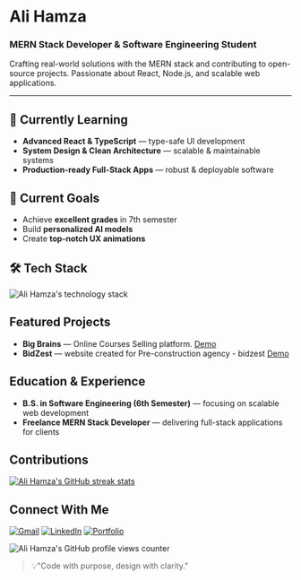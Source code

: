 <!-- Ali Hamza GitHub profile README - MERN stack developer, open source, React, Node.js, JavaScript, software engineering student -->

<div>
  <h1>Ali Hamza</h1>
  <h3>MERN Stack Developer & Software Engineering Student</h3>
  <p>Crafting real-world solutions with the MERN stack and contributing to open-source projects. Passionate about React, Node.js, and scalable web applications.</p>
</div>

---

## 🧠 Currently Learning
- **Advanced React & TypeScript** — type-safe UI development
- **System Design & Clean Architecture** — scalable & maintainable systems
- **Production-ready Full-Stack Apps** — robust & deployable software

## 🎯 Current Goals
- Achieve **excellent grades** in 7th semester
- Build **personalized AI models**
- Create **top-notch UX animations**

## 🛠️ Tech Stack
<p>
  <img src="https://skillicons.dev/icons?i=tailwind,mongodb,express,react,next,postman,typescript,js,cpp,cs" alt="Ali Hamza's technology stack" />
</p>


##  Featured Projects
- **Big Brains** — Online Courses Selling platform. [Demo](https://bigbrainss.vercel.app/)
- **BidZest** — website created for Pre-construction agency - bidzest  [Demo](https://bidzest.vercel.app/)

## Education & Experience
- **B.S. in Software Engineering (6th Semester)** — focusing on scalable web development
- **Freelance MERN Stack Developer** — delivering full-stack applications for clients

##  Contributions
<p >
  <a href="https://git.io/streak-stats">
    <img src="https://github-readme-streak-stats.herokuapp.com?user=thealihamza04&theme=icegray&hide_border=true&border_radius=15&short_numbers=true&date_format=j%20M%5B%20Y%5D&card_width=300&card_height=170&hide_current_streak=true&hide_longest_streak=true" alt="Ali Hamza's GitHub streak stats" />
  </a>
</p>

##  Connect With Me
<p>
  <a href="mailto:contact.developer.hamza@gmail.com"><img src="https://img.shields.io/badge/Gmail-D14836?style=for-the-badge&logo=gmail&logoColor=white" alt="Gmail" /></a>
  <a href="https://www.linkedin.com/in/contact-with-alihamza/"><img src="https://img.shields.io/badge/LinkedIn-0077B5?style=for-the-badge&logo=linkedin&logoColor=white" alt="LinkedIn" /></a>
  <a href="https://alihamza-portfolio.vercel.app/"><img src="https://img.shields.io/badge/Portfolio-blue?style=for-the-badge&logo=vercel&logoColor=white" alt="Portfolio" /></a>
</p>

<p >
  <img src="https://komarev.com/ghpvc/?username=thealihamza04&color=brightgreen" alt="Ali Hamza's GitHub profile views counter" />
</p>

<blockquote>💡"Code with purpose, design with clarity." </blockquote>
